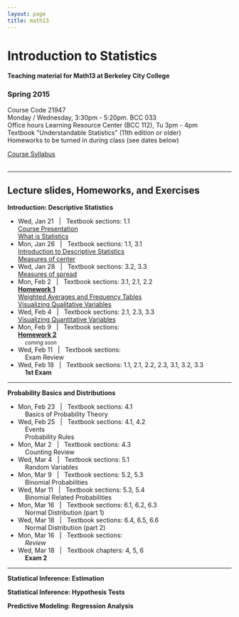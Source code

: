 ```yaml
---
layout: page
title: math13
---
```


# Introduction to Statistics

#### Teaching material for Math13 at Berkeley City College


### Spring 2015

Course Code 21947<br>
Monday / Wednesday, 3:30pm - 5:20pm. BCC 033<br>
Office hours Learning Resource Center (BCC 112), Tu 3pm - 4pm<br>
Textbook "Understandable Statistics" (11th edition or older)<br>
Homeworks to be turned in during class (see dates below)

<a class="graybutton" href="/teaching/math13/math13_spring2015_syllabus.pdf" target="_blank">Course Syllabus</a>
<br>
<br>

<!-- <iframe src="https://www.google.com/calendar/embed?showPrint=0&amp;showTabs=0&amp;showCalendars=0&amp;showTz=0&amp;height=500&amp;wkst=2&amp;bgcolor=%23ffffff&amp;src=8ll51p6hd92t7nm7dpio8j7s1g%40group.calendar.google.com&amp;color=%238C500B&amp;ctz=America%2FLos_Angeles" style=" border-width:0 " width="680" height="400" frameborder="0" scrolling="no"></iframe>
-->

<hr class="margin" />

## Lecture slides, Homeworks, and Exercises

**Introduction: Descriptive Statistics**
<ul class="listing">
	<li class="listing-item">
	  <time datetime="01-21-2015">Wed, Jan 21&nbsp;&nbsp; | &nbsp;&nbsp;Textbook sections: 1.1</time><br><a href="https://docs.google.com/presentation/d/1UmNMjYYOmEVm8BGyjaoz-e9MBQS8yZOHwT0hJPdN0P4/pub?start=false&loop=false&delayms=3000" target="_blank">Course Presentation</a>
	<br>
	<a href="https://docs.google.com/presentation/d/1Kb4kzobkNyBgoy5cxGs7zQ_6fm8tGpZ_sBvw_ygT_48/pub?start=false&loop=false&delayms=3000" target="_blank">What is Statistics</a>
	</li>
	<li class="listing-item">
	  <time datetime="01-26-2015">Mon, Jan 26&nbsp;&nbsp; | &nbsp;&nbsp;Textbook sections: 1.1, 3.1</time><br><a href="https://docs.google.com/presentation/d/14XU_vLIBUh6yWfxhHxJwCl9irGKG3mCIntlZD6pjkVY/pub?start=false&loop=false&delayms=3000" target="_blank">Introduction to Descriptive Statistics</a>
	<br>
	<a href="https://docs.google.com/presentation/d/1QCrikMs63EhU3TALiDXheaMKyAoqEGhz9z6oCxpIi2k/pub?start=false&loop=false&delayms=3000" target="_blank">Measures of center</a>
	</li>
	<li class="listing-item">
	  <time datetime="01-28-2015">Wed, Jan 28&nbsp;&nbsp; | &nbsp;&nbsp;Textbook sections: 3.2, 3.3</time><br><a href="https://docs.google.com/presentation/d/1wZa-ugbyaCHA-4rAVLxPONuMd9gJc3Ithxogt8Lv-zY/pub?start=false&loop=false&delayms=3000" target="_blank">Measures of spread</a>
	</li>
	<li class="listing-item">
	  <time datetime="02-02-2015">Mon, Feb 2&nbsp;&nbsp; | &nbsp;&nbsp;Textbook sections: 3.1, 2.1, 2.2</time><br>
	  <b><a href="/teaching/math13/homework1_math13.pdf" target="_blank">Homework 1</a></b><br>
	  <a href="https://docs.google.com/presentation/d/1trAK25ZQjuP3El1nsWxjooFwYxOmvd0ODiKX-W6EVJc/pub?start=false&loop=false&delayms=3000" target="_blank">Weighted Averages and Frequency Tables</a><br>
	  <a href="https://docs.google.com/presentation/d/1Rc0FwkYaWzLL4nzXuplnsArxBDs5TK6qktJ4C3eRxKc/pub?start=false&loop=false&delayms=3000" target="_blank">Visualizing Qualitative Variables</a>
	</li>
	<li class="listing-item">
	  <time datetime="02-04-2015">Wed, Feb 4&nbsp;&nbsp; | &nbsp;&nbsp;Textbook sections: 2.1, 2.3, 3.3</time><br>
	  <a href="https://docs.google.com/presentation/d/1sML3V9Ikd6k09Cyl8-gm0DkIK1Zhzpk5rVLND8tAM-o/pub?start=false&loop=false&delayms=3000" target="_blank">Visualizing Quantitative Variables</a>
	</li>
	<li class="listing-item">
	  <time datetime="02-09-2015">Mon, Feb 9&nbsp;&nbsp; | &nbsp;&nbsp;Textbook sections: </time><br>
	  <b><a href="/teaching/math13/homework2_math13.pdf" target="_blank">Homework 2</a></b><br>
	  &nbsp;&nbsp;&nbsp;&nbsp;<em><small>coming soon</small></em>
	</li>
	<li class="listing-item">
	  <time datetime="02-11-2015">Wed, Feb 11&nbsp;&nbsp; | &nbsp;&nbsp;Textbook sections: </time><br>
	  &nbsp;&nbsp;&nbsp;&nbsp;Exam Review
	</li>
	<li class="listing-item">
	  <time datetime="02-18-2015">Wed, Feb 18&nbsp;&nbsp; | &nbsp;&nbsp;Textbook sections: 1.1, 2.1, 2.2, 2.3, 3.1, 3.2, 3.3</time><br>
	  &nbsp;&nbsp;&nbsp;&nbsp;<b>1st Exam</b>
	</li>
</ul>

<hr/>

**Probability Basics and Distributions**
<ul class="listing">
	<li class="listing-item">
	  <time datetime="02-23-2015">Mon, Feb 23&nbsp;&nbsp; | &nbsp;&nbsp;Textbook sections: 4.1</time><br>
	  &nbsp;&nbsp;&nbsp;&nbsp;Basics of Probability Theory
	</li>
	<li class="listing-item">
	  <time datetime="02-25-2015">Wed, Feb 25&nbsp;&nbsp; | &nbsp;&nbsp;Textbook sections: 4.1, 4.2</time><br>
	  &nbsp;&nbsp;&nbsp;&nbsp;Events
	<br>
	&nbsp;&nbsp;&nbsp;&nbsp;Probability Rules
	</li>
	<li class="listing-item">
	  <time datetime="03-02-2015">Mon, Mar 2&nbsp;&nbsp; | &nbsp;&nbsp;Textbook sections: 4.3</time><br>
	  &nbsp;&nbsp;&nbsp;&nbsp;Counting Review
	</li>
	<li class="listing-item">
	  <time datetime="03-04-2015">Wed, Mar 4&nbsp;&nbsp; | &nbsp;&nbsp;Textbook sections: 5.1</time><br>
	  &nbsp;&nbsp;&nbsp;&nbsp;Random Variables
	</li>
	<li class="listing-item">
	  <time datetime="03-09-2015">Mon, Mar 9&nbsp;&nbsp; | &nbsp;&nbsp;Textbook sections: 5.2, 5.3</time><br>
	  &nbsp;&nbsp;&nbsp;&nbsp;Binomial Probabilities
	</li>
	<li class="listing-item">
	  <time datetime="03-11-2015">Wed, Mar 11&nbsp;&nbsp; | &nbsp;&nbsp;Textbook sections: 5.3, 5.4</time><br>
	  &nbsp;&nbsp;&nbsp;&nbsp;Binomial Related Probabilities
	</li>
	<li class="listing-item">
	  <time datetime="03-16-2015">Mon, Mar 16&nbsp;&nbsp; | &nbsp;&nbsp;Textbook sections: 6.1, 6.2, 6.3</time><br>
	  &nbsp;&nbsp;&nbsp;&nbsp;Normal Distribution (part 1)
	</li>
	<li class="listing-item">
	  <time datetime="03-18-2015">Wed, Mar 18&nbsp;&nbsp; | &nbsp;&nbsp;Textbook sections: 6.4, 6.5, 6.6</time><br>
	  &nbsp;&nbsp;&nbsp;&nbsp;Normal Distribution (part 2)
	</li>
	<li class="listing-item">
	  <time datetime="03-23-2015">Mon, Mar 16&nbsp;&nbsp; | &nbsp;&nbsp;Textbook sections: </time><br>
	  &nbsp;&nbsp;&nbsp;&nbsp;<em>Review</em>
	</li>
	<li class="listing-item">
	  <time datetime="03-25-2015">Wed, Mar 18&nbsp;&nbsp; | &nbsp;&nbsp;Textbook chapters: 4, 5, 6</time><br>
	  &nbsp;&nbsp;&nbsp;&nbsp;<b>Exam 2</b>
	</li>
</ul>

<hr/>

**Statistical Inference: Estimation**

**Statistical Inference: Hypothesis Tests**

**Predictive Modeling: Regression Analysis**



